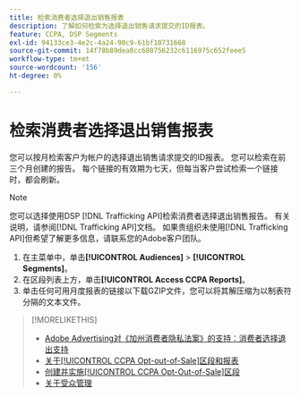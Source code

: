 ```yaml
---
title: 检索消费者选择退出销售报表
description: 了解如何检索为选择退出销售请求提交的ID报表。
feature: CCPA, DSP Segments
exl-id: 94133ce3-4e2c-4a24-90c9-61bf10731668
source-git-commit: 14f78b89dea8cc680756232c6116975c652feee5
workflow-type: tm+mt
source-wordcount: '156'
ht-degree: 0%

---
```


# 检索消费者选择退出销售报表

您可以按月检索客户为帐户的选择退出销售请求提交的ID报表。 您可以检索在前三个月创建的报告。 每个链接的有效期为七天，但每当客户尝试检索一个链接时，都会刷新。

>[!NOTE]
>
>您可以选择使用DSP [!DNL Trafficking API]检索消费者选择退出销售报告。 有关说明，请参阅[!DNL Trafficking API]文档。 如果贵组织未使用[!DNL Trafficking API]但希望了解更多信息，请联系您的Adobe客户团队。

1. 在主菜单中，单击&#x200B;**[!UICONTROL Audiences]** > **[!UICONTROL Segments]**。
1. 在区段列表上方，单击&#x200B;**[!UICONTROL Access CCPA Reports]**。
1. 单击任何可用月度报表的链接以下载GZIP文件，您可以将其解压缩为以制表符分隔的文本文件。

>[!MORELIKETHIS]
>
>* [Adobe Advertising对《加州消费者隐私法案》的支持：消费者选择退出支持](/help/privacy/ccpa/ccpa-opt-out-of-sale.md)
>* [关于[!UICONTROL CCPA Opt-out-of-Sale]区段和报表](ccpa-opt-out-about.md)
>* [创建并实施[!UICONTROL CCPA Opt-Out-of-Sale]区段](ccpa-opt-out-segment-create.md)
>* [关于受众管理](audience-about.md)
